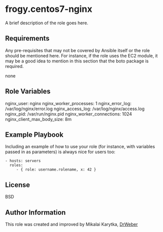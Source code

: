 frogy.centos7-nginx
=========

A brief description of the role goes here.

Requirements
------------

Any pre-requisites that may not be covered by Ansible itself or the role should be mentioned here. For instance, if the role uses the EC2 module, it may be a good idea to mention in this section that the boto package is required.

none

Role Variables
--------------

nginx_user: nginx
nginx_worker_processes: 1
nginx_error_log: /var/log/nginx/error.log
nginx_access_log: /var/log/nginx/access.log
nginx_pid: /var/run/nginx.pid
nginx_worker_connections: 1024
nginx_client_max_body_size: 8m


Example Playbook
----------------

Including an example of how to use your role (for instance, with variables passed in as parameters) is always nice for users too:

    - hosts: servers
      roles:
         - { role: username.rolename, x: 42 }

License
-------

BSD

Author Information
------------------

This role was created and improved by Mikalai Karytka, [DrWeber](https://github.com/drweber)
